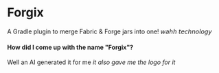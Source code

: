 # Forgix
A Gradle plugin to merge Fabric &amp; Forge jars into one! 𝘸𝘢𝘩𝘩 𝘵𝘦𝘤𝘩𝘯𝘰𝘭𝘰𝘨𝘺

#### How did I come up with the name "Forgix"?
Well an AI generated it for me
_it also gave me the logo for it_
